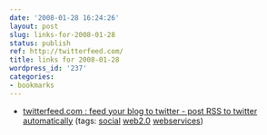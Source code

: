 ```yaml
---
date: '2008-01-28 16:24:26'
layout: post
slug: links-for-2008-01-28
status: publish
ref: http://twitterfeed.com/
title: links for 2008-01-28
wordpress_id: '237'
categories:
- bookmarks
---
```




  * [twitterfeed.com : feed your blog to twitter - post RSS to twitter automatically](http://twitterfeed.com/) (tags: [social](http://del.icio.us/eob/social) [web2.0](http://del.icio.us/eob/web2.0) [webservices](http://del.icio.us/eob/webservices))






